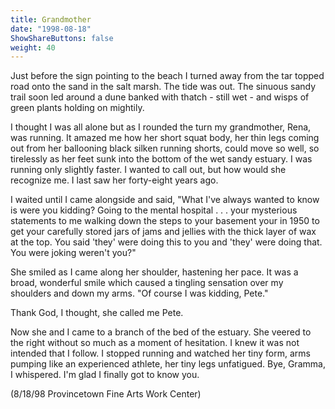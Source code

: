 ```yaml
---
title: Grandmother
date: "1998-08-18"
ShowShareButtons: false
weight: 40
---
```


Just before the sign pointing to the beach I turned away from the tar topped road onto the sand in the salt marsh. The tide was out. The sinuous sandy trail soon led around a dune banked with thatch - still wet - and wisps of green plants holding on mightily.

I thought I was all alone but as I rounded the turn my grandmother, Rena, was running. It amazed me how her short squat body, her thin legs coming out from her ballooning black silken running shorts, could move so well, so tirelessly as her feet sunk into the bottom of the wet sandy estuary. I was running only slightly faster. I wanted to call out, but how would she recognize me. I last saw her forty-eight years ago.

I waited until I came alongside and said, "What I've always wanted to know is were you kidding? Going to the mental hospital . . . your mysterious statements to me walking down the steps to your basement your in 1950 to get your carefully stored jars of jams and jellies with the thick layer of wax at the top. You said 'they' were doing this to you and 'they' were doing that. You were joking weren't you?" 

She smiled as I came along her shoulder, hastening her pace. It was a broad, wonderful smile which caused a tingling sensation over my shoulders and down my arms. "Of course I was kidding, Pete." 

Thank God, I thought, she called me Pete. 

Now she and I came to a branch of the bed of the estuary. She veered to the right without so much as a moment of hesitation. I knew it was not intended that I follow. I stopped running and watched her tiny form, arms pumping like an experienced athlete, her tiny legs unfatigued. Bye, Gramma, I whispered. I'm glad I finally got to know you. 

(8/18/98 Provincetown Fine Arts Work Center)